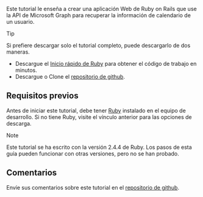 <!-- markdownlint-disable MD002 MD041 -->

Este tutorial le enseña a crear una aplicación Web de Ruby on Rails que use la API de Microsoft Graph para recuperar la información de calendario de un usuario.

> [!TIP]
> Si prefiere descargar solo el tutorial completo, puede descargarlo de dos maneras.
>
> - Descargue el [Inicio rápido de Ruby](https://developer.microsoft.com/graph/quick-start?platform=option-ruby) para obtener el código de trabajo en minutos.
> - Descargue o Clone el [repositorio de github](https://github.com/microsoftgraph/msgraph-training-rubyrailsapp).

## <a name="prerequisites"></a>Requisitos previos

Antes de iniciar este tutorial, debe tener [Ruby](https://www.ruby-lang.org/en/downloads/) instalado en el equipo de desarrollo. Si no tiene Ruby, visite el vínculo anterior para las opciones de descarga.

> [!NOTE]
> Este tutorial se ha escrito con la versión 2.4.4 de Ruby. Los pasos de esta guía pueden funcionar con otras versiones, pero no se han probado.

## <a name="feedback"></a>Comentarios

Envíe sus comentarios sobre este tutorial en el [repositorio de github](https://github.com/microsoftgraph/msgraph-training-rubyrailsapp).